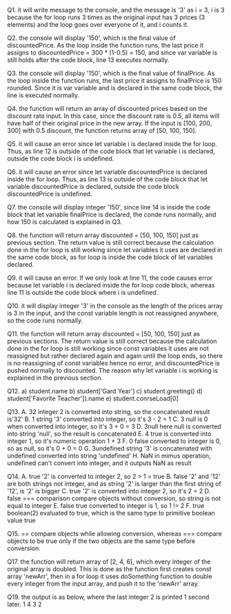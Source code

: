 Q1. it will write message to the console, and the message is '3' as i = 3, i is 3 because the for loop runs 3 times as the original input has 3 prices (3 elements) and the loop goes over everyone of it, and i counts it.

Q2. the console will display '150', which is the final value of discountedPrice. As the loop inside the function runs, the last price it assigns to discountedPrice = 300 * (1-0.5) = 150, and since var variable is still holds after the code block, line 13 executes normally.

Q3. the console will display '150', which is the final value of finalPrice. As the loop inside the function runs, the last price it assigns to finalPrice is 150 rounded. Since it is var variable and is declared in the same code block, the line is executed normally.

Q4. the function will return an array of discounted prices based on the discount rate input. In this case, since the discount rate is 0.5, all items will have half of their original price in the new array. If the input is [100, 200, 300] with 0.5 discount, the function returns array of [50, 100, 150].

Q5. it will cause an error since let variable i is declared inside the for loop. Thus, as line 12 is outside of the code block that let variable i is declared, outside the code block i is undefined.

Q6. it will cause an error since let variable discountedPrice is declared inside the for loop. Thus, as line 13 is outside of the code block that let variable discountedPrice is declared, outside the code block discountedPrice is undefined.

Q7. the console will display integer '150', since line 14 is inside the code block that let variable finalPrice is declared, the conde runs normally, and how 150 is calculated is explained in Q3.

Q8. the function will return array discounted = [50, 100, 150] just as previous section. The return value is still correct because the calculation done in the for loop is still working since let variables it uses are declared in the same code block, as for loop is inside the code block of let variables declared.

Q9. it will cause an error. If we only look at line 11, the code causes error because let variable i is declared inside the for loop code block, whereas line 11 is outside the code block where i is undefined.

Q10. it will display integer '3' in the console as the length of the prices array is 3 in the input, and the const variable length is not reassigned anywhere, so the code runs normally.

Q11. the function will return array discounted = [50, 100, 150] just as previous sections. The return value is still correct because the calculation done in the for loop is still working since const variables it uses are not reassigned but rather declared again and again until the loop ends, so there is no reassigning of const variables hence no error, and discountedPrice is pushed normally to discounted. The reason why let variable i is working is explained in the previous section.

Q12. 
a) student.name
b) student['Gard Year']
c) student.greeting()
d) student['Favorite Teacher']).name
e) student.conrseLoad[0]

Q13.
A. 32           integer 2 is converted into string, so the concatenated result is'32'
B. 1            string '3' converted into integer, so it's 3 - 2 = 1
C. 3            null is 0 when converted into integer, so it's 3 + 0 = 3
D. 3null        here null is converted into string 'null', so the result is concatenated
E. 4            true is converted into integer 1, so it's numeric operation 1 + 3
F. 0            false converted to integer is 0, so as null, so it's 0 + 0 = 0
G. 3undefined   string '3' is concatenated with undefined converted into string 'undefined'
H. NaN          in mimus operation, undefined can't convert into integer, and it outputs NaN as result

Q14.
A. true         '2' is converted to integer 2, so 2 > 1 = true
B. false        '2' and '12' are both strings not integer, and as string '2' is larger than the first string of '12', is '2' is bigger
C. true         '2' is converted into integer 2, so it's 2 = 2
D. false        === comparison compare objects without conversion, so string is not equal to integer
E. false        true converted to integer is 1, so 1 != 2
F. true         boolean(2) evaluated to true, which is the same type to primitive boolean value true

Q15. == compare objects while allowing conversion, whereas === compare objects to be true only if the two objects are the same type before conversion.

Q17. the function will return array of [2, 4, 6], which every integer of the original array is doubled. This is done as the function first creates const array 'newArr', then in a for loop it uses doSomething function to double every integer from the input array, and push it to the 'newArr' array.

Q19. the output is as below, where the last integer 2 is printed 1 second later.
1
4
3
2

